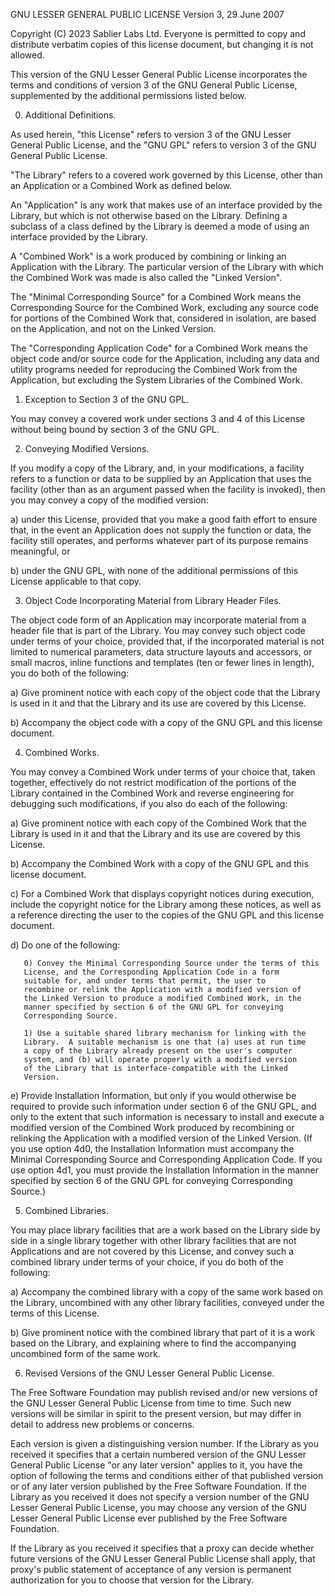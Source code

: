 GNU LESSER GENERAL PUBLIC LICENSE Version 3, 29 June 2007

Copyright (C) 2023 Sablier Labs Ltd. Everyone is permitted to copy and distribute verbatim copies of this license
document, but changing it is not allowed.

This version of the GNU Lesser General Public License incorporates the terms and conditions of version 3 of the GNU
General Public License, supplemented by the additional permissions listed below.

0. Additional Definitions.

As used herein, "this License" refers to version 3 of the GNU Lesser General Public License, and the "GNU GPL" refers to
version 3 of the GNU General Public License.

"The Library" refers to a covered work governed by this License, other than an Application or a Combined Work as defined
below.

An "Application" is any work that makes use of an interface provided by the Library, but which is not otherwise based on
the Library. Defining a subclass of a class defined by the Library is deemed a mode of using an interface provided by
the Library.

A "Combined Work" is a work produced by combining or linking an Application with the Library. The particular version of
the Library with which the Combined Work was made is also called the "Linked Version".

The "Minimal Corresponding Source" for a Combined Work means the Corresponding Source for the Combined Work, excluding
any source code for portions of the Combined Work that, considered in isolation, are based on the Application, and not
on the Linked Version.

The "Corresponding Application Code" for a Combined Work means the object code and/or source code for the Application,
including any data and utility programs needed for reproducing the Combined Work from the Application, but excluding the
System Libraries of the Combined Work.

1. Exception to Section 3 of the GNU GPL.

You may convey a covered work under sections 3 and 4 of this License without being bound by section 3 of the GNU GPL.

2. Conveying Modified Versions.

If you modify a copy of the Library, and, in your modifications, a facility refers to a function or data to be supplied
by an Application that uses the facility (other than as an argument passed when the facility is invoked), then you may
convey a copy of the modified version:

a) under this License, provided that you make a good faith effort to ensure that, in the event an Application does not
supply the function or data, the facility still operates, and performs whatever part of its purpose remains meaningful,
or

b) under the GNU GPL, with none of the additional permissions of this License applicable to that copy.

3. Object Code Incorporating Material from Library Header Files.

The object code form of an Application may incorporate material from a header file that is part of the Library. You may
convey such object code under terms of your choice, provided that, if the incorporated material is not limited to
numerical parameters, data structure layouts and accessors, or small macros, inline functions and templates (ten or
fewer lines in length), you do both of the following:

a) Give prominent notice with each copy of the object code that the Library is used in it and that the Library and its
use are covered by this License.

b) Accompany the object code with a copy of the GNU GPL and this license document.

4. Combined Works.

You may convey a Combined Work under terms of your choice that, taken together, effectively do not restrict modification
of the portions of the Library contained in the Combined Work and reverse engineering for debugging such modifications,
if you also do each of the following:

a) Give prominent notice with each copy of the Combined Work that the Library is used in it and that the Library and its
use are covered by this License.

b) Accompany the Combined Work with a copy of the GNU GPL and this license document.

c) For a Combined Work that displays copyright notices during execution, include the copyright notice for the Library
among these notices, as well as a reference directing the user to the copies of the GNU GPL and this license document.

d) Do one of the following:

       0) Convey the Minimal Corresponding Source under the terms of this
       License, and the Corresponding Application Code in a form
       suitable for, and under terms that permit, the user to
       recombine or relink the Application with a modified version of
       the Linked Version to produce a modified Combined Work, in the
       manner specified by section 6 of the GNU GPL for conveying
       Corresponding Source.

       1) Use a suitable shared library mechanism for linking with the
       Library.  A suitable mechanism is one that (a) uses at run time
       a copy of the Library already present on the user's computer
       system, and (b) will operate properly with a modified version
       of the Library that is interface-compatible with the Linked
       Version.

e) Provide Installation Information, but only if you would otherwise be required to provide such information under
section 6 of the GNU GPL, and only to the extent that such information is necessary to install and execute a modified
version of the Combined Work produced by recombining or relinking the Application with a modified version of the Linked
Version. (If you use option 4d0, the Installation Information must accompany the Minimal Corresponding Source and
Corresponding Application Code. If you use option 4d1, you must provide the Installation Information in the manner
specified by section 6 of the GNU GPL for conveying Corresponding Source.)

5. Combined Libraries.

You may place library facilities that are a work based on the Library side by side in a single library together with
other library facilities that are not Applications and are not covered by this License, and convey such a combined
library under terms of your choice, if you do both of the following:

a) Accompany the combined library with a copy of the same work based on the Library, uncombined with any other library
facilities, conveyed under the terms of this License.

b) Give prominent notice with the combined library that part of it is a work based on the Library, and explaining where
to find the accompanying uncombined form of the same work.

6. Revised Versions of the GNU Lesser General Public License.

The Free Software Foundation may publish revised and/or new versions of the GNU Lesser General Public License from time
to time. Such new versions will be similar in spirit to the present version, but may differ in detail to address new
problems or concerns.

Each version is given a distinguishing version number. If the Library as you received it specifies that a certain
numbered version of the GNU Lesser General Public License "or any later version" applies to it, you have the option of
following the terms and conditions either of that published version or of any later version published by the Free
Software Foundation. If the Library as you received it does not specify a version number of the GNU Lesser General
Public License, you may choose any version of the GNU Lesser General Public License ever published by the Free Software
Foundation.

If the Library as you received it specifies that a proxy can decide whether future versions of the GNU Lesser General
Public License shall apply, that proxy's public statement of acceptance of any version is permanent authorization for
you to choose that version for the Library.
